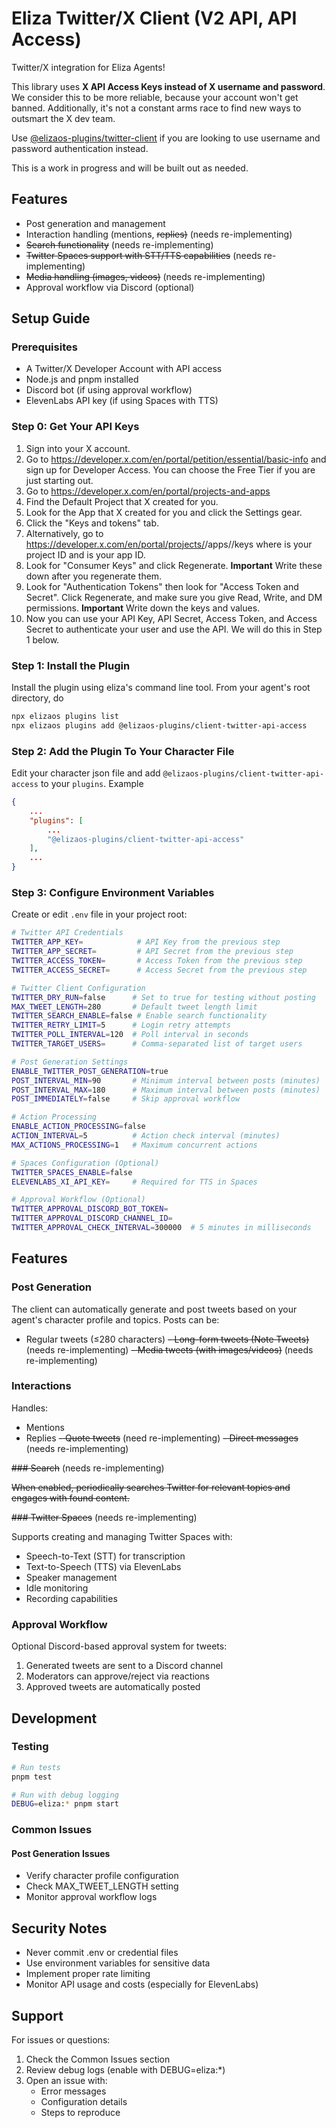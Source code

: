 # Eliza Twitter/X Client (V2 API, API Access)

Twitter/X integration for Eliza Agents!

This library uses **X API Access Keys instead of X username and password**.
We consider this to be more reliable, because your account won't get banned.
Additionally, it's not a constant arms race to find new ways to outsmart the X dev team.

Use [@elizaos-plugins/twitter-client](https://github.com/elizaos-plugins/client-twitter) if you are looking to use username and password authentication instead.

This is a work in progress and will be built out as needed.

## Features

- Post generation and management
- Interaction handling (mentions, ~~replies)~~ (needs re-implementing)
- ~~Search functionality~~ (needs re-implementing)
- ~~Twitter Spaces support with STT/TTS capabilities~~ (needs re-implementing)
- ~~Media handling (images, videos)~~ (needs re-implementing)
- Approval workflow via Discord (optional)

## Setup Guide

### Prerequisites

- A Twitter/X Developer Account with API access
- Node.js and pnpm installed
- Discord bot (if using approval workflow)
- ElevenLabs API key (if using Spaces with TTS)

### Step 0: Get Your API Keys

1. Sign into your X account.
2. Go to https://developer.x.com/en/portal/petition/essential/basic-info and sign up for Developer Access. You can choose the Free Tier if you are just starting out.
3. Go to https://developer.x.com/en/portal/projects-and-apps
4. Find the Default Project that X created for you.
5. Look for the App that X created for you and click the Settings gear.
6. Click the "Keys and tokens" tab.
7. Alternatively, go to https://developer.x.com/en/portal/projects/<XXXXXX>/apps/<YYYYYY>/keys where <XXXXX> is your project ID and <YYYYYY> is your app ID.
8. Look for "Consumer Keys" and click Regenerate. **Important** Write these down after you regenerate them.
9. Look for "Authentication Tokens" then look for "Access Token and Secret". Click Regenerate, and make sure you give Read, Write, and DM permissions. **Important** Write down the keys and values.
10. Now you can use your API Key, API Secret, Access Token, and Access Secret to authenticate your user and use the API. We will do this in Step 1 below.   

### Step 1: Install the Plugin

Install the plugin using eliza's command line tool.
From your agent's root directory, do

```bash
npx elizaos plugins list
npx elizaos plugins add @elizaos-plugins/client-twitter-api-access
```

### Step 2: Add the Plugin To Your Character File

Edit your character json file and add `@elizaos-plugins/client-twitter-api-access` to your `plugins`.
Example

```json
{
    ...
    "plugins": [
        ...
        "@elizaos-plugins/client-twitter-api-access"
    ],
    ...
}
```

### Step 3: Configure Environment Variables

Create or edit `.env` file in your project root:

```bash
# Twitter API Credentials
TWITTER_APP_KEY=            # API Key from the previous step
TWITTER_APP_SECRET=         # API Secret from the previous step
TWITTER_ACCESS_TOKEN=       # Access Token from the previous step
TWITTER_ACCESS_SECRET=      # Access Secret from the previous step

# Twitter Client Configuration
TWITTER_DRY_RUN=false      # Set to true for testing without posting
MAX_TWEET_LENGTH=280       # Default tweet length limit
TWITTER_SEARCH_ENABLE=false # Enable search functionality
TWITTER_RETRY_LIMIT=5      # Login retry attempts
TWITTER_POLL_INTERVAL=120  # Poll interval in seconds
TWITTER_TARGET_USERS=      # Comma-separated list of target users

# Post Generation Settings
ENABLE_TWITTER_POST_GENERATION=true
POST_INTERVAL_MIN=90       # Minimum interval between posts (minutes)
POST_INTERVAL_MAX=180      # Maximum interval between posts (minutes)
POST_IMMEDIATELY=false     # Skip approval workflow

# Action Processing
ENABLE_ACTION_PROCESSING=false
ACTION_INTERVAL=5          # Action check interval (minutes)
MAX_ACTIONS_PROCESSING=1   # Maximum concurrent actions

# Spaces Configuration (Optional)
TWITTER_SPACES_ENABLE=false
ELEVENLABS_XI_API_KEY=     # Required for TTS in Spaces

# Approval Workflow (Optional)
TWITTER_APPROVAL_DISCORD_BOT_TOKEN=
TWITTER_APPROVAL_DISCORD_CHANNEL_ID=
TWITTER_APPROVAL_CHECK_INTERVAL=300000  # 5 minutes in milliseconds
```

## Features

### Post Generation

The client can automatically generate and post tweets based on your agent's character profile and topics. Posts can be:
- Regular tweets (≤280 characters)
~~- Long-form tweets (Note Tweets)~~ (needs re-implementing)
~~- Media tweets (with images/videos)~~ (needs re-implementing)

### Interactions

Handles:
- Mentions
- Replies
~~- Quote tweets~~ (need re-implementing)
~~- Direct messages~~ (needs re-implementing)

~~### Search~~ (needs re-implementing)

~~When enabled, periodically searches Twitter for relevant topics and engages with found content.~~

~~### Twitter Spaces~~ (needs re-implementing)

Supports creating and managing Twitter Spaces with:
- Speech-to-Text (STT) for transcription
- Text-to-Speech (TTS) via ElevenLabs
- Speaker management
- Idle monitoring
- Recording capabilities

### Approval Workflow

Optional Discord-based approval system for tweets:
1. Generated tweets are sent to a Discord channel
2. Moderators can approve/reject via reactions
3. Approved tweets are automatically posted

## Development

### Testing

```bash
# Run tests
pnpm test

# Run with debug logging
DEBUG=eliza:* pnpm start
```

### Common Issues

#### Post Generation Issues
- Verify character profile configuration
- Check MAX_TWEET_LENGTH setting
- Monitor approval workflow logs

## Security Notes

- Never commit .env or credential files
- Use environment variables for sensitive data
- Implement proper rate limiting
- Monitor API usage and costs (especially for ElevenLabs)

## Support

For issues or questions:
1. Check the Common Issues section
2. Review debug logs (enable with DEBUG=eliza:*)
3. Open an issue with:
   - Error messages
   - Configuration details
   - Steps to reproduce
